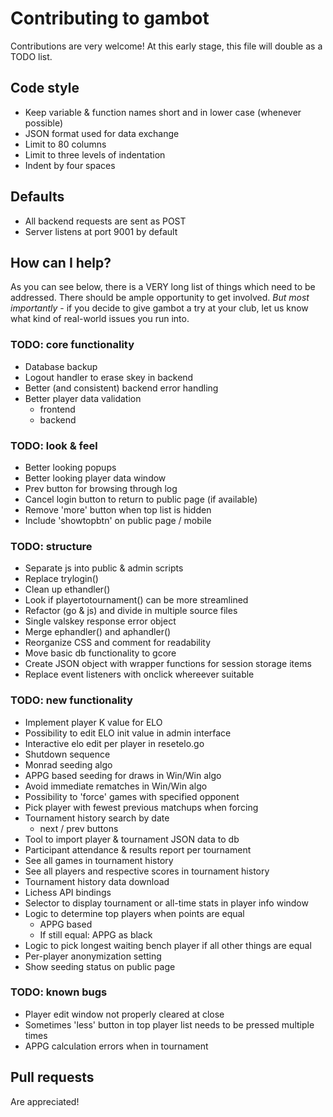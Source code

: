 # Contributing to gambot
Contributions are very welcome! At this early stage, this file will double as a TODO list.

## Code style
* Keep variable & function names short and in lower case (whenever possible)
* JSON format used for data exchange
* Limit to 80 columns
* Limit to three levels of indentation
* Indent by four spaces

## Defaults
* All backend requests are sent as POST
* Server listens at port 9001 by default

## How can I help?
As you can see below, there is a VERY long list of things which need to be addressed. There should be ample opportunity to get involved. *But most importantly* - if you decide to give gambot a try at your club, let us know what kind of real-world issues you run into.

### TODO: core functionality
* Database backup
* Logout handler to erase skey in backend
* Better (and consistent) backend error handling
* Better player data validation
    - frontend
    - backend

### TODO: look & feel
* Better looking popups
* Better looking player data window
* Prev button for browsing through log
* Cancel login button to return to public page (if available)
* Remove 'more' button when top list is hidden
* Include 'showtopbtn' on public page / mobile

### TODO: structure
* Separate js into public & admin scripts
* Replace trylogin()
* Clean up ethandler()
* Look if playertotournament() can be more streamlined
* Refactor (go & js) and divide in multiple source files
* Single valskey response error object
* Merge ephandler() and aphandler()
* Reorganize CSS and comment for readability
* Move basic db functionality to gcore
* Create JSON object with wrapper functions for session storage items
* Replace event listeners with onclick whereever suitable

### TODO: new functionality
* Implement player K value for ELO
* Possibility to edit ELO init value in admin interface
* Interactive elo edit per player in resetelo.go
* Shutdown sequence
* Monrad seeding algo
* APPG based seeding for draws in Win/Win algo
* Avoid immediate rematches in Win/Win algo
* Possibility to 'force' games with specified opponent
* Pick player with fewest previous matchups when forcing
* Tournament history search by date
    - next / prev buttons
* Tool to import player & tournament JSON data to db
* Participant attendance & results report per tournament
* See all games in tournament history
* See all players and respective scores in tournament history
* Tournament history data download
* Lichess API bindings
* Selector to display tournament or all-time stats in player info window
* Logic to determine top players when points are equal
    - APPG based
    - If still equal: APPG as black
* Logic to pick longest waiting bench player if all other things are equal
* Per-player anonymization setting
* Show seeding status on public page

### TODO: known bugs
* Player edit window not properly cleared at close
* Sometimes 'less' button in top player list needs to be pressed multiple times
* APPG calculation errors when in tournament

## Pull requests
Are appreciated!
